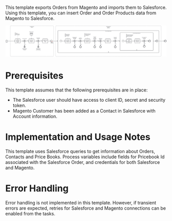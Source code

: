 This template exports Orders from Magento and imports them to Salesforce.
Using this template, you can insert Order and Order Products data from Magento to Salesforce.

![Template](assets/Adobe_Commerce___Magento_Order_to_Salesforce.svg)

# Prerequisites

This template assumes that the following prerequisites are in place:

- The Salesforce user should have access to client ID, secret and security token.
- Magento Customer has been added as a Contact in Salesforce with Account information.

# Implementation and Usage Notes

This template uses Salesforce queries to get information about Orders, Contacts and Price Books.
Process variables include fields for Pricebook Id associated with the Salesforce Order, and credentials for both Salesforce and Magento.

# Error Handling

Error handling is not implemented in this template.
However, if transient errors are expected, retries for Salesforce and Magento connections can be enabled from the tasks.